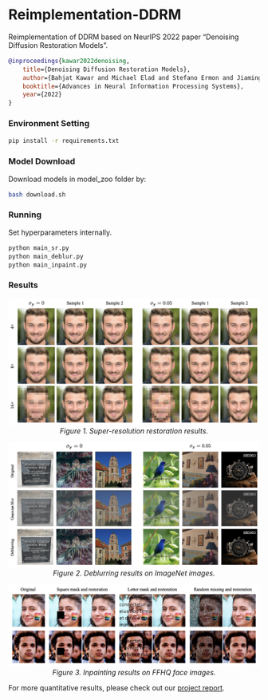 # Reimplementation-DDRM
Reimplementation of DDRM based on NeurIPS 2022 paper “Denoising Diffusion Restoration Models”.

```bibtex
@inproceedings{kawar2022denoising,
    title={Denoising Diffusion Restoration Models},
    author={Bahjat Kawar and Michael Elad and Stefano Ermon and Jiaming Song},
    booktitle={Advances in Neural Information Processing Systems},
    year={2022}
}
```

### Environment Setting
```bash
pip install -r requirements.txt
```

### Model Download
Download models in model_zoo folder by:
```bash
bash download.sh
```

### Running
Set hyperparameters internally.
```python
python main_sr.py
python main_deblur.py
python main_inpaint.py
```

### Results
<p align="center">
  <img src="figs/Super-resolution.png" width="800px"/>
  <em>Figure 1. Super-resolution restoration results.</em>
</p>

<p align="center">
  <img src="figs/Deblurring.png" width="800px"/>
  <em>Figure 2. Deblurring results on ImageNet images.</em>
</p>

<p align="center">
  <img src="figs/Inpainting.png" width="800px"/>
  <em>Figure 3. Inpainting results on FFHQ face images.</em>
</p>

For more quantitative results, please check out our [project report](ProjectReport-Group12.pdf).